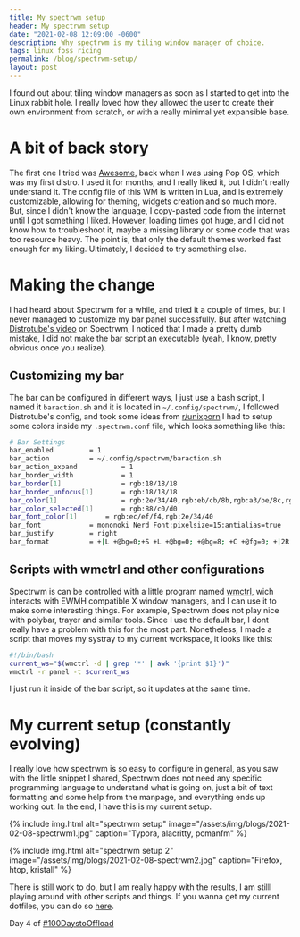 ```yaml
---
title: My spectrwm setup
header: My spectrwm setup
date: "2021-02-08 12:09:00 -0600"
description: Why spectrwm is my tiling window manager of choice. 
tags: linux foss ricing
permalink: /blog/spectrwm-setup/
layout: post
---
```


I found out about tiling window managers as soon as I started to get into the Linux rabbit hole. I really loved how they allowed the user to create their own environment from scratch, or with a really minimal yet expansible base.

# A bit of back story

The first one I tried was [Awesome](https://awesomewm.org/), back when I was using Pop OS, which was my first distro. I used it for months, and I really liked it, but I didn't really understand it. The config file of this WM is written in Lua, and is extremely customizable, allowing for theming, widgets creation and so much more. But, since I didn't know the language, I copy-pasted code from the internet until I got something I liked. However, loading times got huge, and I did not know how to troubleshoot it, maybe a missing library or some code that was too resource heavy. The point is, that only the default themes worked fast enough for my liking. Ultimately, I decided to try something else.

# Making the change

I had heard about Spectrwm for a while, and tried it a couple of times, but I never managed to customize my bar panel successfully. But after watching [Distrotube's video](https://www.youtube.com/watch?v=XK3KpLZdoO4) on Spectrwm, I noticed that I made a pretty dumb mistake, I did not make the bar script an executable (yeah, I know, pretty obvious once you realize). 

## Customizing my bar

The bar can be configured in different ways, I just use a bash script, I named it `baraction.sh` and it is located in `~/.config/spectrwm/`, I followed Distrotube's config, and took some ideas from [r/unixporn](https://www.reddit.com/r/unixporn/)
I had to setup some colors inside my `.spectrwm.conf` file, which looks something like this:
```bash
# Bar Settings
bar_enabled			= 1
bar_action			= ~/.config/spectrwm/baraction.sh
bar_action_expand			= 1
bar_border_width	    	= 1
bar_border[1]		    	= rgb:18/18/18
bar_border_unfocus[1]		= rgb:18/18/18
bar_color[1]	    		= rgb:2e/34/40,rgb:eb/cb/8b,rgb:a3/be/8c,rgb:bf/61/6a,rgb:b4/8e/ad,rgb:88/c0/d0,rgb:d0/87/70,rgb:3b/42/52,rgb:4c/56/6a
bar_color_selected[1]		= rgb:88/c0/d0
bar_font_color[1]		= rgb:ec/ef/f4,rgb:2e/34/40
bar_font			= mononoki Nerd Font:pixelsize=15:antialias=true
bar_justify			= right
bar_format			= +|L +@bg=0;+S +L +@bg=0; +@bg=8; +C +@fg=0; +|2R +A +@bg=0;+@fg=0; %a, %b %d %R +<    +<

```
##  Scripts with wmctrl and other configurations

Spectrwm is can be controlled with a little program named [wmctrl](https://www.freedesktop.org/wiki/Software/wmctrl/), wich interacts with EWMH compatible X window managers, and I can use it to make some interesting things. For example, Spectrwm does not play nice with polybar, trayer and similar tools. Since I use the default bar, I dont really have a problem with this for the most part. Nonetheless, I made a script that moves my systray to my current workspace, it looks like this: 

```bash
#!/bin/bash	
current_ws="$(wmctrl -d | grep '*' | awk '{print $1}')"
wmctrl -r panel -t $current_ws
```
I just run it inside of the bar script, so it updates at the same time.

# My current setup (constantly evolving)

I really love how spectrwm is so easy to configure in general, as you saw with the little snippet I shared, Spectrwm does not need any specific programming language to understand what is going on, just a bit of text formatting and some help from the manpage, and everything ends up working out. In the end, I have this is my current setup. 

{% include img.html alt="spectrwm setup" image="/assets/img/blogs/2021-02-08-spectrwm1.jpg"   caption="Typora, alacritty, pcmanfm" %}

{% include img.html alt="spectrwm setup 2" image="/assets/img/blogs/2021-02-08-spectrwm2.jpg"   caption="Firefox, htop, kristall" %}

There is still work to do, but I am really happy with the results,  I am stilll playing around with other scripts and things. If you wanna get my current dotfiles, you can do so [here](https://tildegit.org/chrono/dotfiles). 

Day 4 of [#100DaystoOffload](https://100daystooffload.com/)
